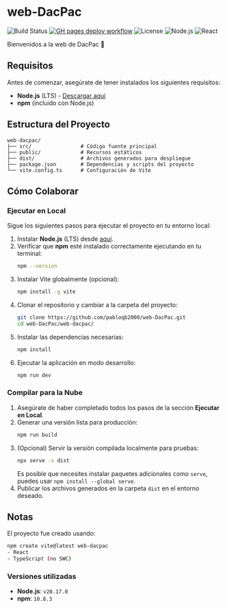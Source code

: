 # web-DacPac

![Build Status](https://img.shields.io/badge/build-passing-brightgreen) [![GH pages deploy workflow](https://github.com/pabloqb2000/web-DacPac/actions/workflows/gh_pages-deploy.yml/badge.svg)](https://github.com/pabloqb2000/web-DacPac/actions/workflows/gh_pages-deploy.yml) ![License](https://img.shields.io/badge/license-MIT-blue) ![Node.js](https://img.shields.io/badge/node-%3E%3D%2016.0.0-brightgreen) ![React](https://img.shields.io/badge/react-18.3.1-blue)

Bienvenidos a la web de DacPac 🤘


## Requisitos
Antes de comenzar, asegúrate de tener instalados los siguientes requisitos:

- **Node.js** (LTS) - [Descargar aquí](https://nodejs.org/en/download/prebuilt-installer)
- **npm** (incluido con Node.js)

## Estructura del Proyecto
```plaintext
web-dacpac/
├── src/                # Código fuente principal
├── public/             # Recursos estáticos
├── dist/               # Archivos generados para despliegue
├── package.json        # Dependencias y scripts del proyecto
└── vite.config.ts      # Configuración de Vite
```

## Cómo Colaborar

### Ejecutar en Local
Sigue los siguientes pasos para ejecutar el proyecto en tu entorno local:

1. Instalar **Node.js** (LTS) desde [aquí](https://nodejs.org/en/download/prebuilt-installer).
2. Verificar que **npm** esté instalado correctamente ejecutando en tu terminal:
   ```bash
   npm --version
   ```
3. Instalar Vite globalmente (opcional):
   ```bash
   npm install -g vite
   ```
4. Clonar el repositorio y cambiar a la carpeta del proyecto:
   ```bash
   git clone https://github.com/pabloqb2000/web-DacPac.git
   cd web-DacPac/web-dacpac/
   ```
5. Instalar las dependencias necesarias:
   ```bash
   npm install
   ```
6. Ejecutar la aplicación en modo desarrollo:
   ```bash
   npm run dev
   ```

### Compilar para la Nube
1. Asegúrate de haber completado todos los pasos de la sección **Ejecutar en Local**.
2. Generar una versión lista para producción:
   ```bash
   npm run build
   ```
3. (Opcional) Servir la versión compilada localmente para pruebas:
   ```bash
   npx serve -s dist
   ```
   Es posible que necesites instalar paquetes adicionales como `serve`, puedes usar `npm install --global serve`.
4. Publicar los archivos generados en la carpeta `dist` en el entorno deseado.

## Notas
El proyecto fue creado usando:
```bash
npm create vite@latest web-dacpac
- React
- TypeScript (no SWC)
```
### Versiones utilizadas
- **Node.js**: `v20.17.0`
- **npm**: `10.8.3`


